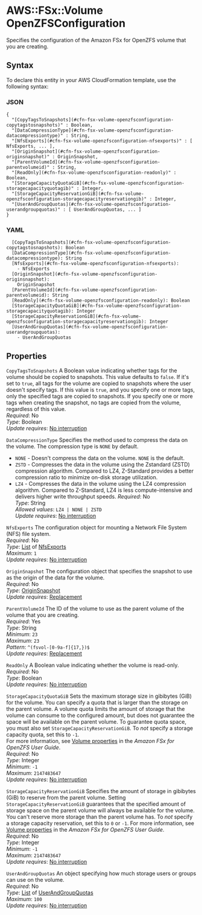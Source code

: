 # AWS::FSx::Volume OpenZFSConfiguration<a name="aws-properties-fsx-volume-openzfsconfiguration"></a>

Specifies the configuration of the Amazon FSx for OpenZFS volume that you are creating\.

## Syntax<a name="aws-properties-fsx-volume-openzfsconfiguration-syntax"></a>

To declare this entity in your AWS CloudFormation template, use the following syntax:

### JSON<a name="aws-properties-fsx-volume-openzfsconfiguration-syntax.json"></a>

```
{
  "[CopyTagsToSnapshots](#cfn-fsx-volume-openzfsconfiguration-copytagstosnapshots)" : Boolean,
  "[DataCompressionType](#cfn-fsx-volume-openzfsconfiguration-datacompressiontype)" : String,
  "[NfsExports](#cfn-fsx-volume-openzfsconfiguration-nfsexports)" : [ NfsExports, ... ],
  "[OriginSnapshot](#cfn-fsx-volume-openzfsconfiguration-originsnapshot)" : OriginSnapshot,
  "[ParentVolumeId](#cfn-fsx-volume-openzfsconfiguration-parentvolumeid)" : String,
  "[ReadOnly](#cfn-fsx-volume-openzfsconfiguration-readonly)" : Boolean,
  "[StorageCapacityQuotaGiB](#cfn-fsx-volume-openzfsconfiguration-storagecapacityquotagib)" : Integer,
  "[StorageCapacityReservationGiB](#cfn-fsx-volume-openzfsconfiguration-storagecapacityreservationgib)" : Integer,
  "[UserAndGroupQuotas](#cfn-fsx-volume-openzfsconfiguration-userandgroupquotas)" : [ UserAndGroupQuotas, ... ]
}
```

### YAML<a name="aws-properties-fsx-volume-openzfsconfiguration-syntax.yaml"></a>

```
  [CopyTagsToSnapshots](#cfn-fsx-volume-openzfsconfiguration-copytagstosnapshots): Boolean
  [DataCompressionType](#cfn-fsx-volume-openzfsconfiguration-datacompressiontype): String
  [NfsExports](#cfn-fsx-volume-openzfsconfiguration-nfsexports): 
    - NfsExports
  [OriginSnapshot](#cfn-fsx-volume-openzfsconfiguration-originsnapshot): 
    OriginSnapshot
  [ParentVolumeId](#cfn-fsx-volume-openzfsconfiguration-parentvolumeid): String
  [ReadOnly](#cfn-fsx-volume-openzfsconfiguration-readonly): Boolean
  [StorageCapacityQuotaGiB](#cfn-fsx-volume-openzfsconfiguration-storagecapacityquotagib): Integer
  [StorageCapacityReservationGiB](#cfn-fsx-volume-openzfsconfiguration-storagecapacityreservationgib): Integer
  [UserAndGroupQuotas](#cfn-fsx-volume-openzfsconfiguration-userandgroupquotas): 
    - UserAndGroupQuotas
```

## Properties<a name="aws-properties-fsx-volume-openzfsconfiguration-properties"></a>

`CopyTagsToSnapshots`  <a name="cfn-fsx-volume-openzfsconfiguration-copytagstosnapshots"></a>
A Boolean value indicating whether tags for the volume should be copied to snapshots\. This value defaults to `false`\. If it's set to `true`, all tags for the volume are copied to snapshots where the user doesn't specify tags\. If this value is `true`, and you specify one or more tags, only the specified tags are copied to snapshots\. If you specify one or more tags when creating the snapshot, no tags are copied from the volume, regardless of this value\.  
*Required*: No  
*Type*: Boolean  
*Update requires*: [No interruption](https://docs.aws.amazon.com/AWSCloudFormation/latest/UserGuide/using-cfn-updating-stacks-update-behaviors.html#update-no-interrupt)

`DataCompressionType`  <a name="cfn-fsx-volume-openzfsconfiguration-datacompressiontype"></a>
Specifies the method used to compress the data on the volume\. The compression type is `NONE` by default\.  
+  `NONE` \- Doesn't compress the data on the volume\. `NONE` is the default\.
+  `ZSTD` \- Compresses the data in the volume using the Zstandard \(ZSTD\) compression algorithm\. Compared to LZ4, Z\-Standard provides a better compression ratio to minimize on\-disk storage utilization\.
+  `LZ4` \- Compresses the data in the volume using the LZ4 compression algorithm\. Compared to Z\-Standard, LZ4 is less compute\-intensive and delivers higher write throughput speeds\.
*Required*: No  
*Type*: String  
*Allowed values*: `LZ4 | NONE | ZSTD`  
*Update requires*: [No interruption](https://docs.aws.amazon.com/AWSCloudFormation/latest/UserGuide/using-cfn-updating-stacks-update-behaviors.html#update-no-interrupt)

`NfsExports`  <a name="cfn-fsx-volume-openzfsconfiguration-nfsexports"></a>
The configuration object for mounting a Network File System \(NFS\) file system\.  
*Required*: No  
*Type*: [List](aws-properties-fsx-volume-openzfsconfiguration-nfsexports.md) of [NfsExports](aws-properties-fsx-volume-openzfsconfiguration-nfsexports.md)  
*Maximum*: `1`  
*Update requires*: [No interruption](https://docs.aws.amazon.com/AWSCloudFormation/latest/UserGuide/using-cfn-updating-stacks-update-behaviors.html#update-no-interrupt)

`OriginSnapshot`  <a name="cfn-fsx-volume-openzfsconfiguration-originsnapshot"></a>
The configuration object that specifies the snapshot to use as the origin of the data for the volume\.  
*Required*: No  
*Type*: [OriginSnapshot](aws-properties-fsx-volume-openzfsconfiguration-originsnapshot.md)  
*Update requires*: [Replacement](https://docs.aws.amazon.com/AWSCloudFormation/latest/UserGuide/using-cfn-updating-stacks-update-behaviors.html#update-replacement)

`ParentVolumeId`  <a name="cfn-fsx-volume-openzfsconfiguration-parentvolumeid"></a>
The ID of the volume to use as the parent volume of the volume that you are creating\.  
*Required*: Yes  
*Type*: String  
*Minimum*: `23`  
*Maximum*: `23`  
*Pattern*: `^(fsvol-[0-9a-f]{17,})$`  
*Update requires*: [Replacement](https://docs.aws.amazon.com/AWSCloudFormation/latest/UserGuide/using-cfn-updating-stacks-update-behaviors.html#update-replacement)

`ReadOnly`  <a name="cfn-fsx-volume-openzfsconfiguration-readonly"></a>
A Boolean value indicating whether the volume is read\-only\.  
*Required*: No  
*Type*: Boolean  
*Update requires*: [No interruption](https://docs.aws.amazon.com/AWSCloudFormation/latest/UserGuide/using-cfn-updating-stacks-update-behaviors.html#update-no-interrupt)

`StorageCapacityQuotaGiB`  <a name="cfn-fsx-volume-openzfsconfiguration-storagecapacityquotagib"></a>
Sets the maximum storage size in gibibytes \(GiB\) for the volume\. You can specify a quota that is larger than the storage on the parent volume\. A volume quota limits the amount of storage that the volume can consume to the configured amount, but does not guarantee the space will be available on the parent volume\. To guarantee quota space, you must also set `StorageCapacityReservationGiB`\. To *not* specify a storage capacity quota, set this to `-1`\.   
For more information, see [Volume properties](https://docs.aws.amazon.com/fsx/latest/OpenZFSGuide/managing-volumes.html#volume-properties) in the *Amazon FSx for OpenZFS User Guide*\.  
*Required*: No  
*Type*: Integer  
*Minimum*: `-1`  
*Maximum*: `2147483647`  
*Update requires*: [No interruption](https://docs.aws.amazon.com/AWSCloudFormation/latest/UserGuide/using-cfn-updating-stacks-update-behaviors.html#update-no-interrupt)

`StorageCapacityReservationGiB`  <a name="cfn-fsx-volume-openzfsconfiguration-storagecapacityreservationgib"></a>
Specifies the amount of storage in gibibytes \(GiB\) to reserve from the parent volume\. Setting `StorageCapacityReservationGiB` guarantees that the specified amount of storage space on the parent volume will always be available for the volume\. You can't reserve more storage than the parent volume has\. To *not* specify a storage capacity reservation, set this to `0` or `-1`\. For more information, see [Volume properties](https://docs.aws.amazon.com/fsx/latest/OpenZFSGuide/managing-volumes.html#volume-properties) in the *Amazon FSx for OpenZFS User Guide*\.  
*Required*: No  
*Type*: Integer  
*Minimum*: `-1`  
*Maximum*: `2147483647`  
*Update requires*: [No interruption](https://docs.aws.amazon.com/AWSCloudFormation/latest/UserGuide/using-cfn-updating-stacks-update-behaviors.html#update-no-interrupt)

`UserAndGroupQuotas`  <a name="cfn-fsx-volume-openzfsconfiguration-userandgroupquotas"></a>
An object specifying how much storage users or groups can use on the volume\.  
*Required*: No  
*Type*: [List](aws-properties-fsx-volume-openzfsconfiguration-userandgroupquotas.md) of [UserAndGroupQuotas](aws-properties-fsx-volume-openzfsconfiguration-userandgroupquotas.md)  
*Maximum*: `100`  
*Update requires*: [No interruption](https://docs.aws.amazon.com/AWSCloudFormation/latest/UserGuide/using-cfn-updating-stacks-update-behaviors.html#update-no-interrupt)